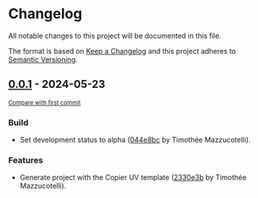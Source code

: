 # Changelog

All notable changes to this project will be documented in this file.

The format is based on [Keep a Changelog](http://keepachangelog.com/en/1.0.0/)
and this project adheres to [Semantic Versioning](http://semver.org/spec/v2.0.0.html).

<!-- insertion marker -->
## [0.0.1](https://github.com/pawamoy/fulfill/releases/tag/0.0.1) - 2024-05-23

<small>[Compare with first commit](https://github.com/pawamoy/fulfill/compare/2330e3be800ce9870b3de51ffd2d3c82ea807c9b...0.0.1)</small>

### Build

- Set development status to alpha ([044e8bc](https://github.com/pawamoy/fulfill/commit/044e8bcbfdf9f97c44b173f9011ae6dada966bcc) by Timothée Mazzucotelli).

### Features

- Generate project with the Copier UV template ([2330e3b](https://github.com/pawamoy/fulfill/commit/2330e3be800ce9870b3de51ffd2d3c82ea807c9b) by Timothée Mazzucotelli).
